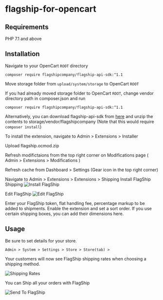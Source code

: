# flagship-for-opencart
## Requirements
PHP 7.1 and above
## Installation
Navigate to your OpenCart `ROOT` directory
````
composer require flagshipcompany/flagship-api-sdk:^1.1
````
Move storage folder from `upload/system/storage` to OpenCart `ROOT`

If you had already moved storage folder to OpenCart `ROOT`, change vendor directory path in composer.json and run 
````
composer require flagshipcompany/flagship-api-sdk:^1.1
````

Alternatively, you can download flagship-api-sdk from [here](https://github.com/flagshipcompany/flagship-api-sdk) and unzip the contents to storage/vendor/flagshipcompany
(Note that this would require `composer install`)

To install the extension, navigate to Admin > Extensions > Installer

Upload flagship.ocmod.zip

Refresh modifictaions from the top right corner on Modifications page ( Admin > Extensions > Modifications )

Refresh cache from Dashboard > Settings (Gear icon in the top right corner)

Navigate to Admin > Extensions > Extensions > Shipping
Install FlagShip Shipping
![Install FlagShip](https://github.com/flagshipcompany/flagship-for-opencart/blob/master/screenshots/installFlagShip.jpg)

Edit FlagShip
![Edit FlagShip](https://github.com/flagshipcompany/flagship-for-opencart/blob/master/screenshots/editFlagShip.jpg)

Enter your FlagShip token, flat handling fee, percentage markup to be added to shipments.
Enable the extension and set a sort order.
If you use certain shipping boxes, you can add their dimensions here.

## Usage
Be sure to set details for your store.

`Admin > System > Settings > Store > Store(tab) > `

Your customers will now see FlagShip shipping rates when choosing a shipping method.


![Shipping Rates](https://github.com/flagshipcompany/flagship-for-opencart/blob/master/screenshots/shippingRates.jpg)

You can Ship all your orders with FlagShip

![Send To FlagShip](https://github.com/flagshipcompany/flagship-for-opencart/blob/master/screenshots/sendToFlagShip.jpg)
